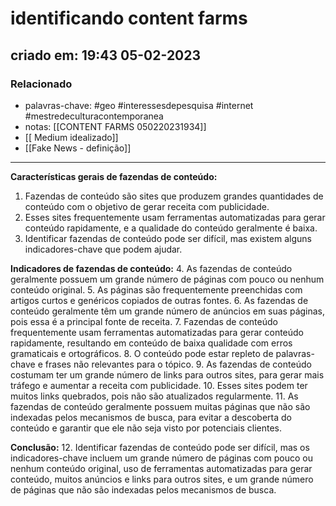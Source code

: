 # identificando content farms

## criado em: 19:43 05-02-2023

### Relacionado

- palavras-chave: #geo #interessesdepesquisa #internet #mestredeculturacontemporanea 
- notas: [[CONTENT FARMS 050220231934]]
- [[ Medium idealizado]]
- [[Fake News - definição]]
---

**Características gerais de fazendas de conteúdo:**
1. Fazendas de conteúdo são sites que produzem grandes quantidades de conteúdo com o objetivo de gerar receita com publicidade.
2. Esses sites frequentemente usam ferramentas automatizadas para gerar conteúdo rapidamente, e a qualidade do conteúdo geralmente é baixa.
3. Identificar fazendas de conteúdo pode ser difícil, mas existem alguns indicadores-chave que podem ajudar.

**Indicadores de fazendas de conteúdo:**
4. As fazendas de conteúdo geralmente possuem um grande número de páginas com pouco ou nenhum conteúdo original.
5. As páginas são frequentemente preenchidas com artigos curtos e genéricos copiados de outras fontes.
6. As fazendas de conteúdo geralmente têm um grande número de anúncios em suas páginas, pois essa é a principal fonte de receita.
7. Fazendas de conteúdo frequentemente usam ferramentas automatizadas para gerar conteúdo rapidamente, resultando em conteúdo de baixa qualidade com erros gramaticais e ortográficos.
8. O conteúdo pode estar repleto de palavras-chave e frases não relevantes para o tópico.
9. As fazendas de conteúdo costumam ter um grande número de links para outros sites, para gerar mais tráfego e aumentar a receita com publicidade.
10. Esses sites podem ter muitos links quebrados, pois não são atualizados regularmente.
11. As fazendas de conteúdo geralmente possuem muitas páginas que não são indexadas pelos mecanismos de busca, para evitar a descoberta do conteúdo e garantir que ele não seja visto por potenciais clientes.

**Conclusão:**
12. Identificar fazendas de conteúdo pode ser difícil, mas os indicadores-chave incluem um grande número de páginas com pouco ou nenhum conteúdo original, uso de ferramentas automatizadas para gerar conteúdo, muitos anúncios e links para outros sites, e um grande número de páginas que não são indexadas pelos mecanismos de busca.
